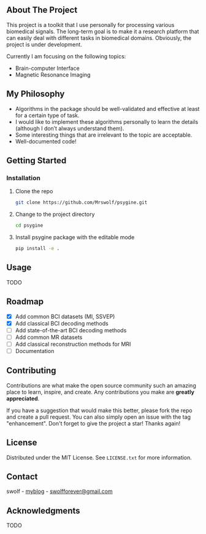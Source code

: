 ## About The Project

This project is a toolkit that I use personally for processing various biomedical signals. The long-term goal is to make it a research platform that can easily deal with different tasks in biomedical domains. Obviously, the project is under development. 

Currently I am focusing on the following topics: 
- Brain-computer Interface
- Magnetic Resonance Imaging

## My Philosophy
- Algorithms in the package should be well-validated and effective at least for a certain type of task.
- I would like to implement these algorithms personally to learn the details (although I don’t always understand them).
- Some interesting things that are irrelevant to the topic are acceptable.
- Well-documented code!

## Getting Started
### Installation

1. Clone the repo
   ```sh
   git clone https://github.com/Mrswolf/psygine.git
   ```
2. Change to the project directory
   ```sh
   cd psygine
   ```
3. Install psygine package with the editable mode
   ```sh
   pip install -e .

## Usage
TODO

## Roadmap

- [x] Add common BCI datasets (MI, SSVEP)
- [x] Add classical BCI decoding methods
- [ ] Add state-of-the-art BCI decoding methods
- [ ] Add common MR datasets
- [ ] Add classical reconstruction methods for MRI
- [ ] Documentation

## Contributing
Contributions are what make the open source community such an amazing place to learn, inspire, and create. Any contributions you make are **greatly appreciated**.

If you have a suggestion that would make this better, please fork the repo and create a pull request. You can also simply open an issue with the tag "enhancement".
Don't forget to give the project a star! Thanks again!

## License

Distributed under the MIT License. See `LICENSE.txt` for more information.

## Contact

swolf - [myblog](https://mrswolf.github.io) - swolfforever@gmail.com

## Acknowledgments

TODO
